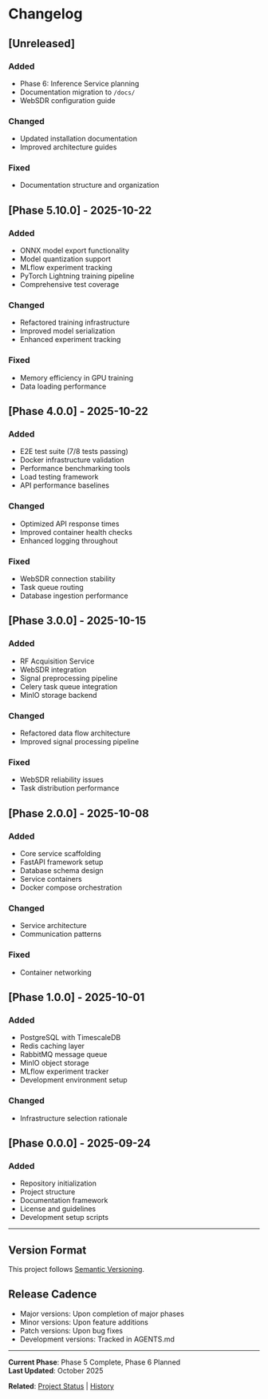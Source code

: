 # Changelog

## [Unreleased]

### Added
- Phase 6: Inference Service planning
- Documentation migration to `/docs/`
- WebSDR configuration guide

### Changed
- Updated installation documentation
- Improved architecture guides

### Fixed
- Documentation structure and organization

## [Phase 5.10.0] - 2025-10-22

### Added
- ONNX model export functionality
- Model quantization support
- MLflow experiment tracking
- PyTorch Lightning training pipeline
- Comprehensive test coverage

### Changed
- Refactored training infrastructure
- Improved model serialization
- Enhanced experiment tracking

### Fixed
- Memory efficiency in GPU training
- Data loading performance

## [Phase 4.0.0] - 2025-10-22

### Added
- E2E test suite (7/8 tests passing)
- Docker infrastructure validation
- Performance benchmarking tools
- Load testing framework
- API performance baselines

### Changed
- Optimized API response times
- Improved container health checks
- Enhanced logging throughout

### Fixed
- WebSDR connection stability
- Task queue routing
- Database ingestion performance

## [Phase 3.0.0] - 2025-10-15

### Added
- RF Acquisition Service
- WebSDR integration
- Signal preprocessing pipeline
- Celery task queue integration
- MinIO storage backend

### Changed
- Refactored data flow architecture
- Improved signal processing pipeline

### Fixed
- WebSDR reliability issues
- Task distribution performance

## [Phase 2.0.0] - 2025-10-08

### Added
- Core service scaffolding
- FastAPI framework setup
- Database schema design
- Service containers
- Docker compose orchestration

### Changed
- Service architecture
- Communication patterns

### Fixed
- Container networking

## [Phase 1.0.0] - 2025-10-01

### Added
- PostgreSQL with TimescaleDB
- Redis caching layer
- RabbitMQ message queue
- MinIO object storage
- MLflow experiment tracker
- Development environment setup

### Changed
- Infrastructure selection rationale

## [Phase 0.0.0] - 2025-09-24

### Added
- Repository initialization
- Project structure
- Documentation framework
- License and guidelines
- Development setup scripts

---

## Version Format

This project follows [Semantic Versioning](https://semver.org/).

## Release Cadence

- Major versions: Upon completion of major phases
- Minor versions: Upon feature additions
- Patch versions: Upon bug fixes
- Development versions: Tracked in AGENTS.md

---

**Current Phase**: Phase 5 Complete, Phase 6 Planned  
**Last Updated**: October 2025

**Related**: [Project Status](../AGENTS.md) | [History](./index.md)
